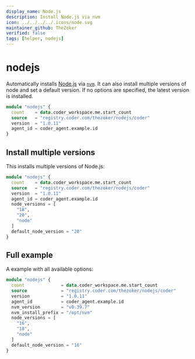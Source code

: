 ```yaml
---
display_name: Node.js
description: Install Node.js via nvm
icon: ../../../../.icons/node.svg
maintainer_github: TheZoker
verified: false
tags: [helper, nodejs]
---
```


# nodejs

Automatically installs [Node.js](https://github.com/nodejs/node) via [`nvm`](https://github.com/nvm-sh/nvm). It can also install multiple versions of node and set a default version. If no options are specified, the latest version is installed.

```tf
module "nodejs" {
  count    = data.coder_workspace.me.start_count
  source   = "registry.coder.com/thezoker/nodejs/coder"
  version  = "1.0.11"
  agent_id = coder_agent.example.id
}
```

## Install multiple versions

This installs multiple versions of Node.js:

```tf
module "nodejs" {
  count    = data.coder_workspace.me.start_count
  source   = "registry.coder.com/thezoker/nodejs/coder"
  version  = "1.0.11"
  agent_id = coder_agent.example.id
  node_versions = [
    "18",
    "20",
    "node"
  ]
  default_node_version = "20"
}
```

## Full example

A example with all available options:

```tf
module "nodejs" {
  count              = data.coder_workspace.me.start_count
  source             = "registry.coder.com/thezoker/nodejs/coder"
  version            = "1.0.11"
  agent_id           = coder_agent.example.id
  nvm_version        = "v0.39.7"
  nvm_install_prefix = "/opt/nvm"
  node_versions = [
    "16",
    "18",
    "node"
  ]
  default_node_version = "16"
}
```
